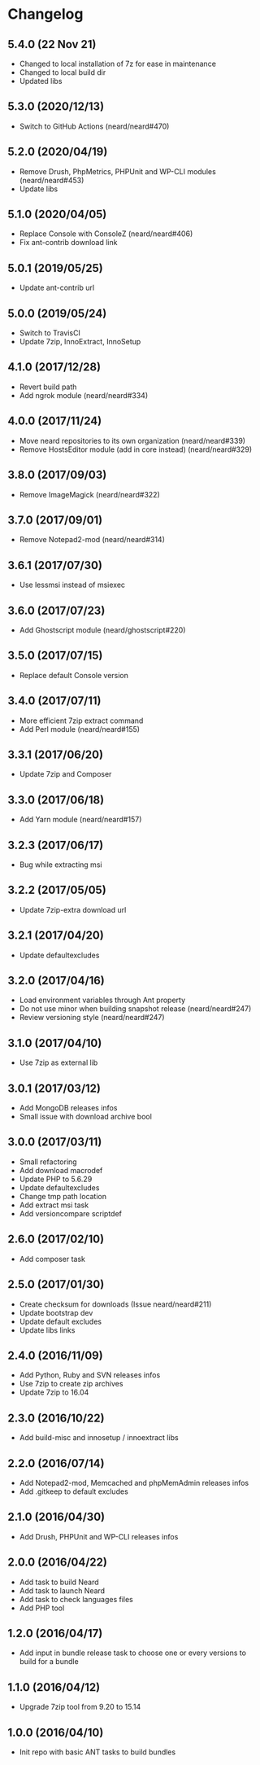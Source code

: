 # Changelog

## 5.4.0 (22 Nov 21)
* Changed to local installation of 7z for ease in maintenance
* Changed to local build dir
* Updated libs

## 5.3.0 (2020/12/13)

* Switch to GitHub Actions (neard/neard#470)

## 5.2.0 (2020/04/19)

* Remove Drush, PhpMetrics, PHPUnit and WP-CLI modules (neard/neard#453)
* Update libs

## 5.1.0 (2020/04/05)

* Replace Console with ConsoleZ (neard/neard#406)
* Fix ant-contrib download link

## 5.0.1 (2019/05/25)

* Update ant-contrib url

## 5.0.0 (2019/05/24)

* Switch to TravisCI
* Update 7zip, InnoExtract, InnoSetup

## 4.1.0 (2017/12/28)

* Revert build path
* Add ngrok module (neard/neard#334)

## 4.0.0 (2017/11/24)

* Move neard repositories to its own organization (neard/neard#339)
* Remove HostsEditor module (add in core instead) (neard/neard#329)

## 3.8.0 (2017/09/03)

* Remove ImageMagick (neard/neard#322)

## 3.7.0 (2017/09/01)

* Remove Notepad2-mod (neard/neard#314)

## 3.6.1 (2017/07/30)

* Use lessmsi instead of msiexec

## 3.6.0 (2017/07/23)

* Add Ghostscript module (neard/ghostscript#220)

## 3.5.0 (2017/07/15)

* Replace default Console version

## 3.4.0 (2017/07/11)

* More efficient 7zip extract command
* Add Perl module (neard/neard#155)

## 3.3.1 (2017/06/20)

* Update 7zip and Composer

## 3.3.0 (2017/06/18)

* Add Yarn module (neard/neard#157)

## 3.2.3 (2017/06/17)

* Bug while extracting msi

## 3.2.2 (2017/05/05)

* Update 7zip-extra download url

## 3.2.1 (2017/04/20)

* Update defaultexcludes

## 3.2.0 (2017/04/16)

* Load environment variables through Ant property
* Do not use minor when building snapshot release (neard/neard#247)
* Review versioning style (neard/neard#247)

## 3.1.0 (2017/04/10)

* Use 7zip as external lib

## 3.0.1 (2017/03/12)

* Add MongoDB releases infos
* Small issue with download archive bool

## 3.0.0 (2017/03/11)

* Small refactoring
* Add download macrodef
* Update PHP to 5.6.29
* Update defaultexcludes
* Change tmp path location
* Add extract msi task
* Add versioncompare scriptdef

## 2.6.0 (2017/02/10)

* Add composer task

## 2.5.0 (2017/01/30)

* Create checksum for downloads (Issue neard/neard#211)
* Update bootstrap dev
* Update default excludes
* Update libs links

## 2.4.0 (2016/11/09)

* Add Python, Ruby and SVN releases infos
* Use 7zip to create zip archives
* Update 7zip to 16.04

## 2.3.0 (2016/10/22)

* Add build-misc and innosetup / innoextract libs

## 2.2.0 (2016/07/14)

* Add Notepad2-mod, Memcached and phpMemAdmin releases infos
* Add .gitkeep to default excludes

## 2.1.0 (2016/04/30)

* Add Drush, PHPUnit and WP-CLI releases infos

## 2.0.0 (2016/04/22)

* Add task to build Neard
* Add task to launch Neard
* Add task to check languages files 
* Add PHP tool

## 1.2.0 (2016/04/17)

* Add input in bundle release task to choose one or every versions to build for a bundle

## 1.1.0 (2016/04/12)

* Upgrade 7zip tool from 9.20 to 15.14

## 1.0.0 (2016/04/10)

* Init repo with basic ANT tasks to build bundles
